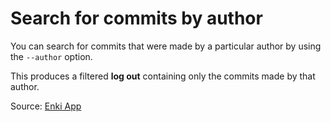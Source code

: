 # Search for commits by author 

You can search for commits that were made by a particular author by using the `--author` option.

This produces a filtered **log out** containing only the commits made by that author. 

Source: [Enki App](https://enki.com)